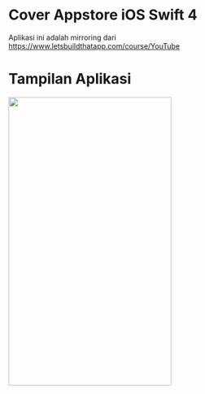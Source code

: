 # Cover Appstore iOS Swift 4
Aplikasi ini adalah mirroring dari https://www.letsbuildthatapp.com/course/YouTube

# Tampilan Aplikasi

<img align="left" src="https://github.com/fadlinurdiansyah/Youtube-Apps/blob/master/Youtube/demo/demo.gif" width="320" height="568" /></a>

<br></br>
<br></br>
<br></br>
<br></br>
<br></br>
<br></br>
<br></br>
<br></br>
<br></br>
<br></br>
<br></br>
<br></br>
<br></br>


